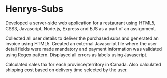 # Henrys-Subs

Developed a server-side web application for a restaurant using HTML5, CSS3, Javascript, Node.js, Express and EJS as a part of an assignment. 

Collected all user details to deliver the purchased subs and generated an invoice using HTML5. Created an external Javascript file where the user detail fields were made mandatory and payment information was validated using Regex pattern. Displayed all errors as labels using Javascript. 

Calculated sales tax for each province/territory in Canada. Also calculated shipping cost based on delivery time selected by the user. 

